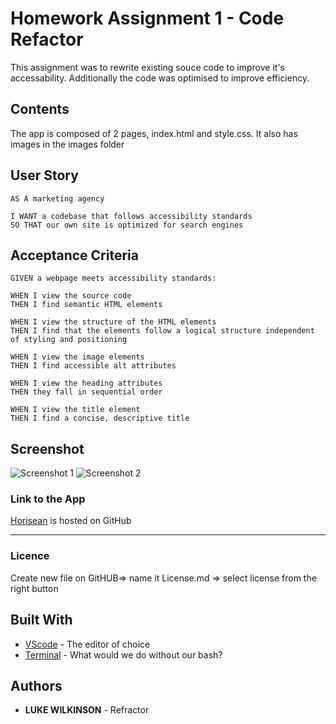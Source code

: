 # Homework Assignment 1 - Code Refactor 
This assignment was to rewrite existing souce code to improve it's accessability. Additionally the code was optimised to improve efficiency.

## Contents
<p>
The app is composed of 2 pages, index.html and style.css. It also has images in the images folder
</p>

## User Story
<p>
    
    AS A marketing agency

    I WANT a codebase that follows accessibility standards
    SO THAT our own site is optimized for search engines
</p>

## Acceptance Criteria 
<p>
    
    GIVEN a webpage meets accessibility standards:

    WHEN I view the source code
    THEN I find semantic HTML elements

    WHEN I view the structure of the HTML elements
    THEN I find that the elements follow a logical structure independent of styling and positioning

    WHEN I view the image elements
    THEN I find accessible alt attributes

    WHEN I view the heading attributes
    THEN they fall in sequential order

    WHEN I view the title element
    THEN I find a concise, descriptive title
</p>

## Screenshot
![Screenshot 1](https://github.com/DukeWilki/homework01/blob/assets/images/screenshot1.jpg)
![Screenshot 2](https://github.com/DukeWilki/homework01/blob/assets/images/screenshot2.jpg)


### Link to the App
<a href=".">Horisean</a> is hosted on GitHub<hr>

### Licence
Create new file on GitHUB=> name it License.md => select license from the right button

## Built With
* [VScode](https://code.visualstudio.com/) - The editor of choice
* [Terminal](https:///) - What would we do without our bash?

## Authors
* **LUKE WILKINSON** - Refractor
